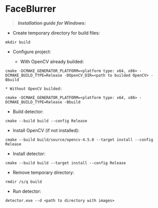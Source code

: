 # FaceBlurrer

>***Installation guide for Windows:***

* Create temporary directory for build files:

`mkdir build`

* Configure project:

	* With OpenCV already builded:

`cmake -DCMAKE_GENERATOR_PLATFORM=<platform type: x64, x86> -DCMAKE_BUILD_TYPE=Release -DOpenCV_DIR=<path to builded OpenCV> -Bbuild`

	* Without OpenCV builded:
		
`cmake -DCMAKE_GENERATOR_PLATFORM=<platform type: x64, x86> -DCMAKE_BUILD_TYPE=Release -Bbuild`

* Build detector:
	
`cmake --build build --config Release`

* Install OpenCV (if not installed):
	
`cmake --build build/source/opencv-4.5.0 --target install --config Release`

* Install detector:

`cmake --build build --target install --config Release`

* Remove temporary directory:

`rmdir /s/q build`

* Run detector:

`detector.exe --d <path to directory with images>`